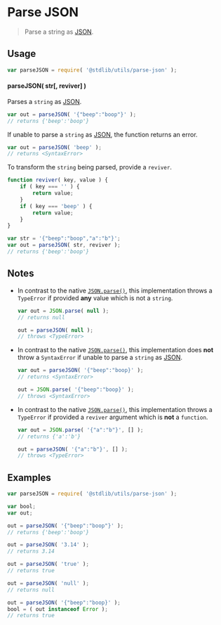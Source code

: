 # Parse JSON

> Parse a string as [JSON][json].

<!-- <usage> -->

## Usage

``` javascript
var parseJSON = require( '@stdlib/utils/parse-json' );
```

#### parseJSON( str[, reviver] )

Parses a `string` as [JSON][json].

``` javascript
var out = parseJSON( '{"beep":"boop"}' );
// returns {'beep':'boop'}
```

If unable to parse a `string` as [JSON][json], the function returns an error.

``` javascript
var out = parseJSON( 'beep' );
// returns <SyntaxError>
```

To transform the `string` being parsed, provide a `reviver`.

``` javascript
function reviver( key, value ) {
    if ( key === '' ) {
        return value;
    }
    if ( key === 'beep' ) {
        return value;
    }
}

var str = '{"beep":"boop","a":"b"}';
var out = parseJSON( str, reviver );
// returns {'beep':'boop'}
```

<!-- </usage> -->


<!-- <notes> -->

## Notes

* In contrast to the native [`JSON.parse()`][json-parse], this implementation throws a `TypeError` if provided __any__ value which is not a `string`.

  ``` javascript
  var out = JSON.parse( null );
  // returns null

  out = parseJSON( null );
  // throws <TypeError>
  ```

* In contrast to the native [`JSON.parse()`][json-parse], this implementation does __not__ throw a `SyntaxError` if unable to parse a `string` as [JSON][json].

  ``` javascript
  var out = parseJSON( '{"beep":"boop}' );
  // returns <SyntaxError>

  out = JSON.parse( '{"beep":"boop}' );
  // throws <SyntaxError>
  ```

* In contrast to the native [`JSON.parse()`][json-parse], this implementation throws a `TypeError` if provided a `reviver` argument which is __not__ a `function`.

  ``` javascript
  var out = JSON.parse( '{"a":"b"}', [] );
  // returns {'a':'b'}

  out = parseJSON( '{"a":"b"}', [] );
  // throws <TypeError>
  ```


<!-- </notes> -->


<!-- <examples> -->

## Examples

``` javascript
var parseJSON = require( '@stdlib/utils/parse-json' );

var bool;
var out;

out = parseJSON( '{"beep":"boop"}' );
// returns {'beep':'boop'}

out = parseJSON( '3.14' );
// returns 3.14

out = parseJSON( 'true' );
// returns true

out = parseJSON( 'null' );
// returns null

out = parseJSON( '{"beep":"boop}' );
bool = ( out instanceof Error );
// returns true
```

<!-- </examples> -->


<!-- <links> -->

[json]: http://www.json.org/
[json-parse]: https://developer.mozilla.org/en/docs/Web/JavaScript/Reference/Global_Objects/JSON/parse

<!-- </links> -->
